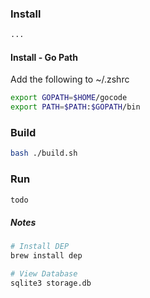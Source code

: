 ### Install
````bash
...
````

#### Install - Go Path
Add the following to ~/.zshrc
````bash
export GOPATH=$HOME/gocode
export PATH=$PATH:$GOPATH/bin
````

### Build
````bash
bash ./build.sh
````

### Run
````bash
todo
````


##### Notes
````bash
# Install DEP
brew install dep

# View Database
sqlite3 storage.db
````
